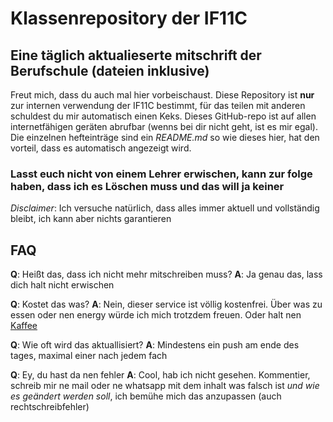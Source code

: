 # Klassenrepository der IF11C

## Eine täglich aktualieserte mitschrift der Berufschule (dateien inklusive)

Freut mich, dass du auch mal hier vorbeischaust.
Diese Repository ist **nur** zur internen verwendung der IF11C bestimmt, für das teilen mit anderen schuldest du mir automatisch einen Keks.
Dieses GitHub-repo ist auf allen internetfähigen geräten abrufbar (wenns bei dir nicht geht, ist es mir egal). Die einzelnen hefteinträge sind ein *README.md* so wie dieses hier, hat den vorteil, dass es automatisch angezeigt wird.

### **Lasst euch nicht von einem Lehrer erwischen, kann zur folge haben, dass ich es Löschen muss und das will ja keiner**

*Disclaimer*: Ich versuche natürlich, dass alles immer aktuell und vollständig bleibt, ich kann aber nichts garantieren

## FAQ

**Q**: Heißt das, dass ich nicht mehr mitschreiben muss?
**A**: Ja genau das, lass dich halt nicht erwischen

**Q**: Kostet das was?
**A**: Nein, dieser service ist völlig kostenfrei. Über was zu essen oder nen energy würde ich mich trotzdem freuen. Oder halt nen [Kaffee](https://ko-fi.com/myLogic207)

**Q**: Wie oft wird das aktuallisiert?
**A**: Mindestens ein push am ende des tages, maximal einer nach jedem fach

**Q**: Ey, du hast da nen fehler
**A**: Cool, hab ich nicht gesehen. Kommentier, schreib mir ne mail oder ne whatsapp mit dem inhalt was falsch ist *und wie es geändert werden soll*, ich bemühe mich das anzupassen (auch rechtschreibfehler)
